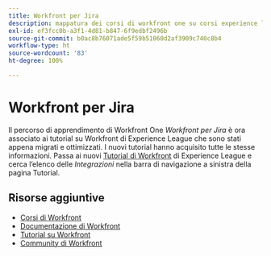 ```yaml
---
title: Workfront per Jira
description: mappatura dei corsi di workfront one su corsi experience league
exl-id: ef3fcc0b-a3f1-4d81-b847-6f9edbf2496b
source-git-commit: b0ac8b76071ade5f59b51060d2af3909c740c8b4
workflow-type: ht
source-wordcount: '83'
ht-degree: 100%

---
```


# Workfront per Jira

Il percorso di apprendimento di Workfront One *Workfront per Jira* è ora associato ai tutorial su Workfront di Experience League che sono stati appena migrati e ottimizzati. I nuovi tutorial hanno acquisito tutte le stesse informazioni. Passa ai nuovi [Tutorial di Workfront](https://experienceleague.adobe.com/docs/workfront-learn/tutorials-workfront/home.html?lang=it) di Experience League e cerca l’elenco delle *Integrazioni* nella barra di navigazione a sinistra della pagina Tutorial.

## Risorse aggiuntive

* [Corsi di Workfront](https://experienceleague.adobe.com/?lang=it&amp;Solution=Workfront#courses)
* [Documentazione di Workfront](https://experienceleague.adobe.com/docs/workfront.html?lang=it)
* [Tutorial su Workfront](https://experienceleague.adobe.com/docs/workfront-learn/tutorials-workfront/home.html?lang=it)
* [Community di Workfront](https://experienceleaguecommunities.adobe.com/t5/workfront/ct-p/workfront)
